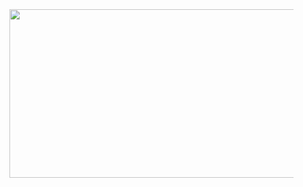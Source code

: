 <a href="https://www.gitanimals.org/en_US?utm_medium=image&utm_source=mildsky&utm_content=farm">
<img
  src="https://render.gitanimals.org/farms/mildsky"
  width="850"
  height="300"
/>
</a>
